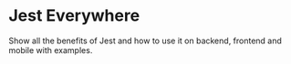 # Jest Everywhere

Show all the benefits of Jest and how to use it on backend, frontend and mobile with examples.
